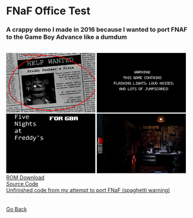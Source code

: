 <html>
<body>
<h1>FNaF Office Test</h1>
<h3>A crappy demo I made in 2016 because I wanted to port FNAF to the Game Boy Advance like a dumdum</h3> <br />
<img src="../images/fnafofficetest/fnafofficetest0.png">
<img src="../images/fnafofficetest/fnafofficetest1.png">
<img src="../images/fnafofficetest/fnafofficetest2.png">
<img src="../images/fnafofficetest/fnafofficetest3.gif">
<br />
<a href="../downloads/FNaF Office Test.gba">ROM Download</a><br />
<a href="../downloads/FNaFOfficeTest_src.zip">Source Code</a><br />
<a href="https://github.com/Sterophonick/Archive-FNAF-Advance">Unfinished code from my attempt to port FNaF (spaghetti warning)</a><br />
</body>
<br />
<br />
<a href="../archive">Go Back</a>
</html>